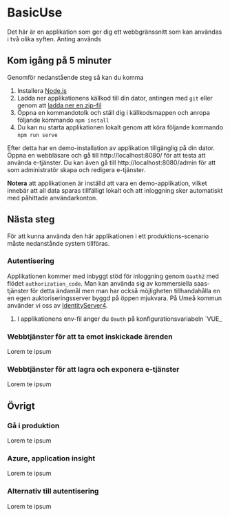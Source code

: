 # BasicUse

Det här är en applikation som ger dig ett webbgränssnitt som kan användas i två olika syften. Anting används  

## Kom igång på 5 minuter

Genomför nedanstående steg så kan du komma

1. Installera [Node.js](https://nodejs.org/en/download/)
2. Ladda ner applikationens källkod till din dator, antingen med `git` eller genom att [ladda ner en zip-fil](https://github.com/umea-kommun/BasicUse/archive/master.zip)
3. Öppna en kommandotolk och ställ dig i källkodsmappen och anropa följande kommando `npm install`
4. Du kan nu starta applikationen lokalt genom att köra följande kommando `npm run serve`

Efter detta har en demo-installation av applikation tillgänglig på din dator. Öppna en webbläsare och gå till http://localhost:8080/ för att testa att använda e-tjänster. Du kan även gå till http://localhost:8080/admin för att som administratör skapa och redigera e-tjänster. 

**Notera** att applikationen är inställd att vara en demo-applikation, vilket innebär att all data sparas tillfälligt lokalt och att inloggning sker automatiskt med påhittade användarkonton.

## Nästa steg

För att kunna använda den här applikationen i ett produktions-scenario måste nedanstånde system tillföras.

### Autentisering

Applikationen kommer med inbyggt stöd för inloggning genom `Oauth2` med flödet `authorization_code`. Man kan använda sig av kommersiella saas-tjänster för detta ändamål men man har också möjligheten tillhandahålla en en egen auktoriseringsserver byggd på öppen mjukvara. På Umeå kommun använder vi oss av [IdentityServer4](http://docs.identityserver.io/en/latest/).

1. I applikationens env-fil anger du `Oauth` på konfigurationsvariabeln `VUE_

### Webbtjänster för att ta emot inskickade ärenden

Lorem te ipsum

### Webbtjänster för att lagra och exponera e-tjänster

Lorem te ipsum

## Övrigt

### Gå i produktion

Lorem te ipsum

### Azure, application insight

Lorem te ipsum

### Alternativ till autentisering

Lorem te ipsum

